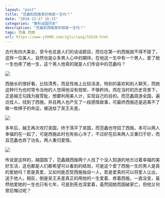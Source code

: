 ```yaml
---
layout: "post"
title: "范蠡和西施真的相爱一生吗？"
date: "2018-12-17 16:15"
categories: "春秋战国历史"
description: "范蠡和西施真的相爱一生吗？"
tags: 范蠡 西施
url: https://www.y5000.com/zgls/cqzg/32638.html
---
```






古代有四大美女，至今也总是人们的谈话题目，而位在第一的西施就不得不提了，这样一位美人，自然也是众多男人心中的期待，在他这一生中有一个男人，爱了她一生也疼了她一生，这个男人他真的就是人们传说中的范蠡吗？

![](https://img.y5000.com/uploads/allimg/180910/1AI06406-0.jpg)

西施长的很好看，比较清秀，而且性格上比较活泼，特别的喜欢和别人聊天，而她这种行为也时常令当地的人觉得他没有规矩，不够矜持。而在当时的历史背景下，正是越王勾践为报雪耻，想要利用美人计，实现自己的目的。而范蠡周游全国，遍访佳人，找到了西施，并且两人也产生了一段感情故事，可最终西施还是逃离不了做一枚棋子的命运，被送给了吴王夫差。

![](https://img.y5000.com/uploads/allimg/180910/1AI0Ob-1.jpg)

多年后，越王再次攻打吴国，终于荡平了吴国，而范蠡也夺回了西施，本可以两人幸福的在一起了，可是西施此时也有些心冷了，不过好在后来两人又重归于好，而且范蠡也弃了功名，两人重归爱情。

![](https://img.y5000.com/uploads/allimg/180910/1AI0OQ-2.jpg)

传说是这样的，越国胜了，范蠡跟西施两个人找了个没人知道的地方过着幸福的美好生活，这也都是人们都希望可以看到的结局，可是这个爱了西施一生的男人是真的爱她吗？若是真爱，又如何能忍受西施独自一人，若是爱真的可以将爱人让出，送于他人，相反，倒是吴王夫差真正的用他的一生爱着、疼着西施，一直没变，虽然他爱她的一生也只有七年，可是到死也深爱着，虽然因她而国破家亡，但他又何曾后悔过呢？
